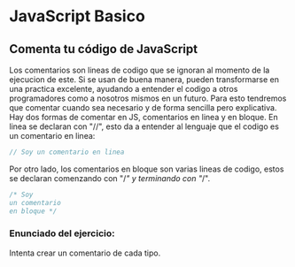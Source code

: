 # JavaScript Basico

## Comenta tu código de JavaScript
Los comentarios son lineas de codigo que se ignoran al momento de la ejecucion de este. Si se usan de buena manera, pueden transformarse en una practica excelente, ayudando a entender el codigo a otros programadores como a nosotros mismos en un futuro. Para esto tendremos que comentar cuando sea necesario y de forma sencilla pero explicativa.
Hay dos formas de comentar en JS, comentarios en linea y en bloque.
En linea se declaran con "//", esto da a entender al lenguaje que el codigo es un comentario en linea:
```javascript
// Soy un comentario en linea
```
Por otro lado, los comentarios en bloque son varias lineas de codigo, estos se declaran comenzando con "/*" y terminando con "*/". 
```javascript
/* Soy
un comentario
en bloque */
```

### Enunciado del ejercicio:
Intenta crear un comentario de cada tipo.

